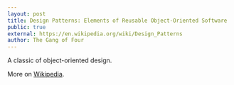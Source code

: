 ```yaml
---
layout: post
title: Design Patterns: Elements of Reusable Object-Oriented Software
public: true
external: https://en.wikipedia.org/wiki/Design_Patterns
author: The Gang of Four
---
```


A classic of object-oriented design.

More on <a href="https://en.wikipedia.org/wiki/Design_Patterns">Wikipedia</a>.
